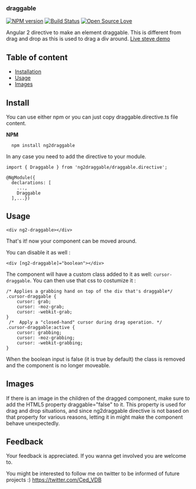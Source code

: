 ### draggable

[![NPM version](https://d25lcipzij17d.cloudfront.net/badge.svg?id=js&type=6&v=1.1.1&x2=0)](http://badge.fury.io/js/badge-list)
[![Build Status](https://semaphoreapp.com/api/v1/projects/d4cca506-99be-44d2-b19e-176f36ec8cf1/128505/shields_badge.svg)](https://semaphoreapp.com/boennemann/badges)
[![Open Source Love](https://badges.frapsoft.com/os/mit/mit.svg?v=102)](https://github.com/ellerbrock/open-source-badge/)

Angular 2 directive to make an element draggable. This is different from drag
and drop as this is used to drag a div around. [Live steve demo](https://cedvdb.github.io/ng2draggable/)

## Table of content
* [Installation](#installation)
* [Usage](#usage)
* [Images](#images)


## Install

You can use either npm or you can just copy draggable.directive.ts file content.

**NPM**

```
  npm install ng2draggable
```

In any case you need to add the directive to your module.

```
import { Draggable } from 'ng2draggable/draggable.directive';

@NgModule({
  declarations: [
    ...,
    Draggable
  ],...})
```

## Usage

```
<div ng2-draggable></div>
```

That's it! now your component can be moved around.

You can disable it as well :

```
<div [ng2-draggable]="boolean"></div>
```

The component will have a custom class added to it as well: `cursor-draggable`.
You can then use that css to costumize it :

```
/* Applies a grabbing hand on top of the div that's draggable*/
.cursor-draggable {
    cursor: grab;
    cursor: -moz-grab;
    cursor: -webkit-grab;
}
 /*  Apply a "closed-hand" cursor during drag operation. */
.cursor-draggable:active {
    cursor: grabbing;
    cursor: -moz-grabbing;
    cursor: -webkit-grabbing;
}
```
When the boolean input is false (it is true by default) the class is removed and
the component is no longer moveable.

## Images

If there is an image in the children of the dragged component, make sure to add the HTML5 property
draggable="false" to it. This property is used for drag and drop situations, and since ng2draggable directive
is not based on that property for various reasons, letting it in might make the component behave unexpectedly.


## Feedback

Your feedback is appreciated. If you wanna get involved you are welcome to.

You might be interested to follow me on twitter to be informed of future projects :) https://twitter.com/Ced_VDB
